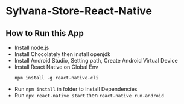 # Sylvana-Store-React-Native

## How to Run this App
- Install node.js
- Install Chocolately then install openjdk
- Install Android Studio, Setting path, Create Android Virtual Device
- Install React Native on Global Env
  ```
  npm install -g react-native-cli
  ```
 - Run `npm install` in folder to Install Dependencies
 - Run `npx react-native start` then `react-native run-android`
